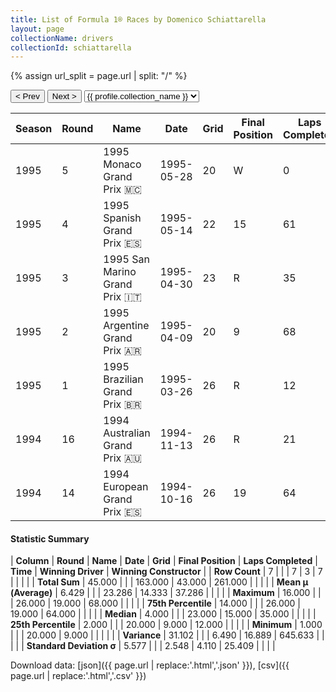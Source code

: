 ```yaml
---
title: List of Formula 1® Races by Domenico Schiattarella
layout: page
collectionName: drivers
collectionId: schiattarella
---
```


{% assign url_split = page.url | split: "/" %}
<div id="collection-navigation">
<button onclick="selector.options[selector.selectedIndex-1].value && (window.location = selector.options[selector.selectedIndex-1].value);">&lt; Prev</button>
<button onclick="selector.options[selector.selectedIndex+1].value && (window.location = selector.options[selector.selectedIndex+1].value);">Next &gt;</button>
<select id="selector" onchange="this.options[this.selectedIndex].value && (window.location = this.options[this.selectedIndex].value);">
  {% for collectionId in site.data[page.collectionName].refs %}
    {% if collectionId == page.collectionId %}
      {% assign selected = "selected" %}
    {% else %}
      {% assign selected = "" %}
    {% endif %}
    {% assign profile = site.data[page.collectionName][collectionId].profile %}
    <option value="/f1/{{ page.collectionName }}/{{ collectionId }}/{{ url_split[4] }}" {{ selected }}>{{ profile.collection_name }}</option>
  {% endfor %}
</select>
</div>

| Season | Round | Name | Date | Grid | Final Position | Laps Completed | Time | Winning Driver | Winning Constructor |
|--|--|--|--|--|--|--|--|--|--|
| 1995 | 5 | 1995 Monaco Grand Prix 🇲🇨 | 1995-05-28 | 20 | W | 0 |   | Michael Schumacher 🇩🇪 | Benetton 🇮🇹 |
| 1995 | 4 | 1995 Spanish Grand Prix 🇪🇸 | 1995-05-14 | 22 | 15 | 61 |   | Michael Schumacher 🇩🇪 | Benetton 🇮🇹 |
| 1995 | 3 | 1995 San Marino Grand Prix 🇮🇹 | 1995-04-30 | 23 | R | 35 |   | Damon Hill 🇬🇧 | Williams 🇬🇧 |
| 1995 | 2 | 1995 Argentine Grand Prix 🇦🇷 | 1995-04-09 | 20 | 9 | 68 |   | Damon Hill 🇬🇧 | Williams 🇬🇧 |
| 1995 | 1 | 1995 Brazilian Grand Prix 🇧🇷 | 1995-03-26 | 26 | R | 12 |   | Michael Schumacher 🇩🇪 | Benetton 🇮🇹 |
| 1994 | 16 | 1994 Australian Grand Prix 🇦🇺 | 1994-11-13 | 26 | R | 21 |   | Nigel Mansell 🇬🇧 | Williams 🇬🇧 |
| 1994 | 14 | 1994 European Grand Prix 🇪🇸 | 1994-10-16 | 26 | 19 | 64 |   | Michael Schumacher 🇩🇪 | Benetton 🇮🇹 |

#### Statistic Summary

| **Column** | **Round** | **Name** | **Date** | **Grid** | **Final Position** | **Laps Completed** | **Time** | **Winning Driver** | **Winning Constructor** |
| **Row Count** | 7 |  |  | 7 | 3 | 7 |  |  |  |
| **Total Sum** | 45.000 |  |  | 163.000 | 43.000 | 261.000 |  |  |  |
| **Mean μ (Average)** | 6.429 |  |  | 23.286 | 14.333 | 37.286 |  |  |  |
| **Maximum** | 16.000 |  |  | 26.000 | 19.000 | 68.000 |  |  |  |
| **75th Percentile** | 14.000 |  |  | 26.000 | 19.000 | 64.000 |  |  |  |
| **Median** | 4.000 |  |  | 23.000 | 15.000 | 35.000 |  |  |  |
| **25th Percentile** | 2.000 |  |  | 20.000 | 9.000 | 12.000 |  |  |  |
| **Minimum** | 1.000 |  |  | 20.000 | 9.000 |  |  |  |  |
| **Variance** | 31.102 |  |  | 6.490 | 16.889 | 645.633 |  |  |  |
| **Standard Deviation σ** | 5.577 |  |  | 2.548 | 4.110 | 25.409 |  |  |  |

Download data: [json]({{ page.url | replace:'.html','.json' }}), [csv]({{ page.url | replace:'.html','.csv' }})

